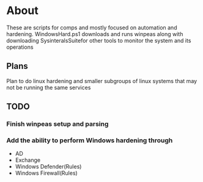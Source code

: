 # About

These are scripts for comps and mostly focused on automation and hardening.
WindowsHard.ps1 downloads and runs winpeas along with downloading SysinteralsSuitefor other tools to monitor the system and its operations

## Plans

Plan to do linux hardening and smaller subgroups of linux systems that may not be running the same services 

## TODO

### Finish winpeas setup and parsing

### Add the ability to perform Windows hardening through
 - AD
 - Exchange
 - Windows Defender(Rules)
 - Windows Firewall(Rules)
